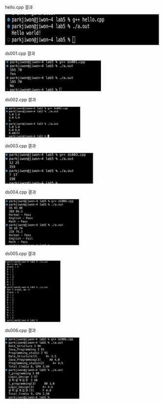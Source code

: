 hello.cpp 결과<br>

<img src= 'https://github.com/jiwonpark831/22300323_PJW_DS/blob/main/lab5/results/hello.png?raw=true' height = 100>

ds001.cpp 결과<br>

<img src='https://github.com/jiwonpark831/22300323_PJW_DS/blob/main/lab5/results/ds001.png' height = 100>

ds002.cpp 결과<br>

<img src='https://github.com/jiwonpark831/22300323_PJW_DS/blob/main/lab5/results/ds002.png' height = 100>

ds003.cpp 결과<br>

<img src='https://github.com/jiwonpark831/22300323_PJW_DS/blob/main/lab5/results/ds003.png' height = 100>

ds004.cpp 결과<br>

<img src='https://github.com/jiwonpark831/22300323_PJW_DS/blob/main/lab5/results/ds004.png' height = 150>

ds005.cpp 결과<br>

<img src='https://github.com/jiwonpark831/22300323_PJW_DS/blob/main/lab5/results/ds005.png' height = 200>

ds006.cpp 결과<br>

<img src='https://github.com/jiwonpark831/22300323_PJW_DS/blob/main/lab5/results/ds006.png' height = 200>